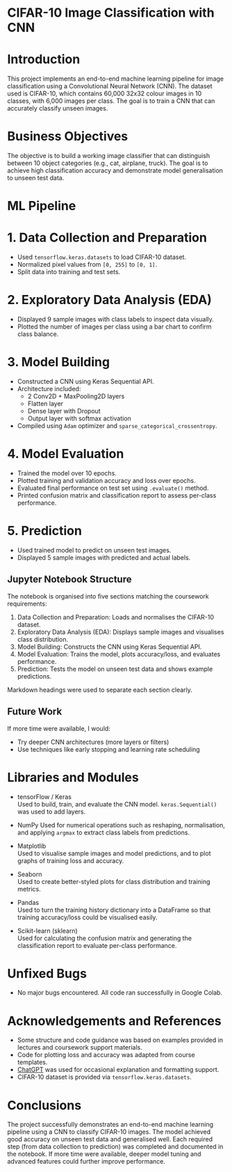 # CIFAR-10 Image Classification with CNN

# Introduction
This project implements an end-to-end machine learning pipeline for image classification using a Convolutional Neural Network (CNN). The dataset used is CIFAR-10, which contains 60,000 32x32 colour images in 10 classes, with 6,000 images per class. The goal is to train a CNN that can accurately classify unseen images.

# Business Objectives
The objective is to build a working image classifier that can distinguish between 10 object categories (e.g., cat, airplane, truck). The goal is to achieve high classification accuracy and demonstrate model generalisation to unseen test data.


# ML Pipeline

# 1. Data Collection and Preparation
- Used `tensorflow.keras.datasets` to load CIFAR-10 dataset.
- Normalized pixel values from `[0, 255]` to `[0, 1]`.
- Split data into training and test sets.

# 2. Exploratory Data Analysis (EDA)
- Displayed 9 sample images with class labels to inspect data visually.
- Plotted the number of images per class using a bar chart to confirm class balance.

# 3. Model Building
- Constructed a CNN using Keras Sequential API.
- Architecture included:
  - 2 Conv2D + MaxPooling2D layers
  - Flatten layer
  - Dense layer with Dropout
  - Output layer with softmax activation
- Compiled using `Adam` optimizer and `sparse_categorical_crossentropy`.

# 4. Model Evaluation
- Trained the model over 10 epochs.
- Plotted training and validation accuracy and loss over epochs.
- Evaluated final performance on test set using `.evaluate()` method.
- Printed confusion matrix and classification report to assess per-class performance.

# 5. Prediction
- Used trained model to predict on unseen test images.
- Displayed 5 sample images with predicted and actual labels.

## Jupyter Notebook Structure

The notebook is organised into five sections matching the coursework requirements:

1. Data Collection and Preparation: Loads and normalises the CIFAR-10 dataset.
2. Exploratory Data Analysis (EDA): Displays sample images and visualises class distribution.
3. Model Building: Constructs the CNN using Keras Sequential API.
4. Model Evaluation: Trains the model, plots accuracy/loss, and evaluates performance.
5. Prediction: Tests the model on unseen test data and shows example predictions.

Markdown headings were used to separate each section clearly.


## Future Work

If more time were available, I would:
- Try deeper CNN architectures (more layers or filters)
- Use techniques like early stopping and learning rate scheduling

# Libraries and Modules

- tensorFlow / Keras  
  Used to build, train, and evaluate the CNN model. `keras.Sequential()` was used to add layers.  

- NumPy
  Used for numerical operations such as reshaping, normalisation, and applying `argmax` to extract class labels from predictions.

- Matplotlib  
  Used to visualise sample images and model predictions, and to plot graphs of training loss and accuracy.

- Seaborn  
  Used to create better-styled plots for class distribution and training metrics.

- Pandas  
  Used to turn the training history dictionary into a DataFrame so that training accuracy/loss could be visualised easily.

- Scikit-learn (sklearn)  
  Used for calculating the confusion matrix and generating the classification report to evaluate per-class performance.


# Unfixed Bugs

- No major bugs encountered. All code ran successfully in Google Colab.  

# Acknowledgements and References

- Some structure and code guidance was based on examples provided in lectures and coursework support materials.
- Code for plotting loss and accuracy was adapted from course templates.
- [ChatGPT](https://chat.openai.com/) was used for occasional explanation and formatting support.
- CIFAR-10 dataset is provided via `tensorflow.keras.datasets`.

# Conclusions

The project successfully demonstrates an end-to-end machine learning pipeline using a CNN to classify CIFAR-10 images. The model achieved good accuracy on unseen test data and generalised well. Each required step (from data collection to prediction) was completed and documented in the notebook. If more time were available, deeper model tuning and advanced features could further improve performance.
